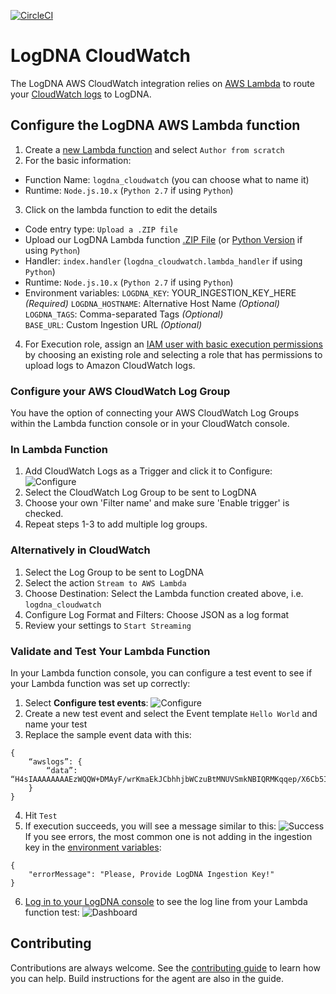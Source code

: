 [![CircleCI](https://circleci.com/gh/logdna/aws-cloudwatch.svg?style=svg)](https://circleci.com/gh/logdna/aws-cloudwatch)

# LogDNA CloudWatch

The LogDNA AWS CloudWatch integration relies on [AWS Lambda](https://aws.amazon.com/documentation/lambda/) to route your [CloudWatch logs](http://docs.aws.amazon.com/AmazonCloudWatch/latest/logs/WhatIsCloudWatchLogs.html) to LogDNA.

## Configure the LogDNA AWS Lambda function

1. Create a [new Lambda function](https://console.aws.amazon.com/lambda) and select `Author from scratch`
2. For the basic information:
 * Function Name: `logdna_cloudwatch` (you can choose what to name it)
 * Runtime: `Node.js.10.x` (`Python 2.7` if using `Python`)
3. Click on the lambda function to edit the details
 * Code entry type: `Upload a .ZIP file `
 * Upload our LogDNA Lambda function [.ZIP File](https://s3.amazonaws.com/repo.logdna.com/integrations/lambdas/logdna_cloudwatchlogs.zip) (or [Python Version](https://s3.amazonaws.com/repo.logdna.com/integrations/cloudwatch/lambda.zip) if using `Python`)
 * Handler: `index.handler` (`logdna_cloudwatch.lambda_handler` if using `Python`)
 * Runtime: `Node.js.10.x` (`Python 2.7` if using `Python`)
 * Environment variables: 
    `LOGDNA_KEY`: YOUR_INGESTION_KEY_HERE *(Required)* 
    `LOGDNA_HOSTNAME`: Alternative Host Name *(Optional)*  
    `LOGDNA_TAGS`: Comma-separated Tags *(Optional)*  
    `BASE_URL`: Custom Ingestion URL *(Optional)*
4. For Execution role, assign an [IAM user with basic execution permissions](https://docs.aws.amazon.com/IAM/latest/UserGuide/getting-started_create-admin-group.html) by choosing an existing role and selecting a role that has permissions to upload logs to Amazon CloudWatch logs.

### Configure your AWS CloudWatch Log Group
You have the option of connecting your AWS CloudWatch Log Groups within the Lambda function console or in your CloudWatch console.

### In Lambda Function
1. Add CloudWatch Logs as a Trigger and click it to Configure:
![Configure](https://i.imgur.com/hCCgZ2m.png)
2. Select the CloudWatch Log Group to be sent to LogDNA
3. Choose your own 'Filter name' and make sure 'Enable trigger' is checked.
4. Repeat steps 1-3 to add multiple log groups.

### Alternatively in CloudWatch
1. Select the Log Group to be sent to LogDNA
2. Select the action `Stream to AWS Lambda`
3. Choose Destination: Select the Lambda function created above, i.e.  `logdna_cloudwatch`
4. Configure Log Format and Filters: Choose JSON as a log format
5. Review your settings to `Start Streaming`

### Validate and Test Your Lambda Function
In your Lambda function console, you can configure a test event to see if your Lambda function was set up correctly:

1. Select **Configure test events**:
![Configure](https://i.imgur.com/SwlMZej.png)
2. Create a new test event and select the Event template `Hello World` and name your test
3. Replace the sample event data with this:
```
{
    “awslogs”: {
        “data”: “H4sIAAAAAAAAEzWQQW+DMAyF/wrKmaEkJCbhhjbWCzuBtMNUVSmkNBIQRMKqqep/X6Cb5Ivfs58++45G7ZzqdfMza5Sjt6IpTh9lXReHEsXI3ia9BJnQlHHIhMSEBnmw/WGx6xwcp8Z50M9uN2q/aDUGx2vn/5oYufXs2sXM3tjp3QxeLw7lX6hS47lTz6lTO9i1uynfXkOMe5lsp9Fxzyy/9eS3hTsyXYhOGVCaEsBSgsyEYBkGzrDMAIMQlAq+gQIQSjFhBFgqJOUMAog34WAfoFFOOM8kA0Y5SSH+f0SIb67GRaHq/baosn1UmUlHF7tErxvk5wa56b2Z+iRJ0OP4+AWj9ITzSgEAAA==”
    }
}
```
4. Hit `Test`
5. If execution succeeds, you will see a message similar to this:
![Success](https://i.imgur.com/xMCPSm3.png)
If you see errors, the most common one is not adding in the ingestion key in the [environment variables](https://docs.logdna.com/docs/cloudwatch#section-configure-the-logdna-aws-lambda-function):
```
{
	"errorMessage": "Please, Provide LogDNA Ingestion Key!"
}
```

6. [Log in to your LogDNA console](https://logdna.com/sign-in/) to see the log line from your Lambda function test:
![Dashboard](https://i.imgur.com/P504rGi.png)

## Contributing

Contributions are always welcome. See the [contributing guide](/CONTRIBUTING.md) to learn how you can help. Build instructions for the agent are also in the guide.
